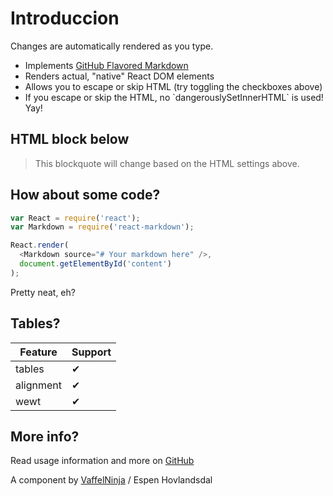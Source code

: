 # Introduccion
Changes are automatically rendered as you type.
* Implements [GitHub Flavored Markdown](https://github.github.com/gfm/)
* Renders actual, "native" React DOM elements
* Allows you to escape or skip HTML (try toggling the checkboxes above)
* If you escape or skip the HTML, no \`dangerouslySetInnerHTML\` is used! Yay!
## HTML block below

<blockquote>
  This blockquote will change based on the HTML settings above.
</blockquote>

## How about some code?

```js
var React = require('react');
var Markdown = require('react-markdown');

React.render(
  <Markdown source="# Your markdown here" />,
  document.getElementById('content')
);
```

Pretty neat, eh?

## Tables?

| Feature | Support |
| ------ | ----------- |
| tables | ✔ |
| alignment | ✔ |
| wewt | ✔ |

## More info?
Read usage information and more on [GitHub](//github.com/rexxars/react-markdown)

A component by [VaffelNinja](http://vaffel.ninja) / Espen Hovlandsdal
